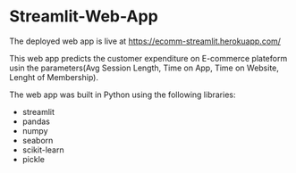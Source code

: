 # Streamlit-Web-App

The deployed web app is live at https://ecomm-streamlit.herokuapp.com/

This web app predicts the customer expenditure on E-commerce plateform usin the parameters(Avg Session Length, Time on App, Time on Website, Lenght of Membership).

The web app was built in Python using the following libraries:
* streamlit
* pandas
* numpy
* seaborn
* scikit-learn
* pickle
